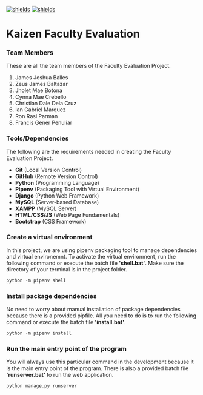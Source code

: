 [![shields](https://img.shields.io/badge/Kaizen-Faculty%20Evaluation-brightgreen)](https://github.com/zEuS-0390/kaizen-faculty-eval) [![shields](https://img.shields.io/badge/TIP-Quezon%20City-yellow)](https://www.tip.edu.ph/)
# Kaizen Faculty Evaluation

### Team Members
These are all the team members of the Faculty Evaluation Project.
1. James Joshua Balles
2. Zeus James Baltazar
3. Jholet Mae Botona
4. Cynna Mae Crebello 
5. Christian Dale Dela Cruz
6. Ian Gabriel Marquez
7. Ron Rasl Parman 
8. Francis Gener Penuliar

### Tools/Dependencies
The following are the requirements needed in creating the Faculty Evaluation Project.
* **Git** (Local Version Control)
* **GitHub** (Remote Version Control) 
* **Python**  (Programming Language) 
* **Pipenv** (Packaging Tool with Virtual Environment) 
* **Django** (Python Web Framework) 
* **MySQL** (Server-based Database)
* **XAMPP** (MySQL Server)
* **HTML/CSS/JS** (Web Page Fundamentals)
* **Bootstrap** (CSS Framework)

### Create a virtual environment
In this project, we are using pipenv packaging tool to manage dependencies and virtual environemnt. To activate the virtual environment, run the following command or execute
the batch file **'shell.bat'**. Make sure the directory of your terminal is in the project folder. 
```python
python -m pipenv shell
```

### Install package dependencies
No need to worry about manual installation of package dependencies because there is a provided pipfile. All you need to do is to run the following command or execute the
batch file **'install.bat'**.
```python
python -m pipenv install
```

### Run the main entry point of the program
You will always use this particular command in the development because it is the main entry point of the program. There is also a provided batch file **'runserver.bat'** to run the web application. 
```python
python manage.py runserver
```
